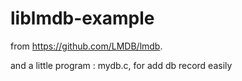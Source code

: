 # liblmdb-example

from https://github.com/LMDB/lmdb.

and a little program : mydb.c, for add db record easily
